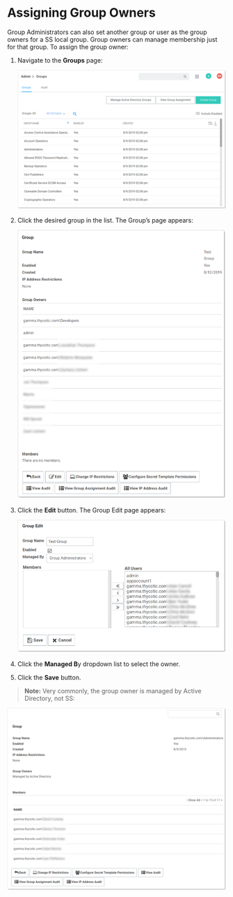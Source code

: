 [title]: # (Assigning Group Owners)
[tags]: # (XXX)
[priority]: # (20)

# Assigning Group Owners

Group Administrators can also set another group or user as the group owners for a SS local group. Group owners can manage membership just for that group. To assign the group owner:

1. Navigate to the **Groups** page:

   ![image-20191209092814385](images/image-20191209092814385.png)

1. Click the desired group in the list. The Group’s page appears:

   <img src="images/image-20191209095712928.png" alt="image-20191209095712928" style="zoom:67%;" />

1. Click the **Edit** button. The Group Edit page appears:

   <img src="images/image-20191209101031574.png" alt="image-20191209101031574" style="zoom:67%;" />

1. Click the **Managed B**y dropdown list to select the owner.

1. Click the **Save** button.

> **Note:** Very commonly, the group owner is managed by Active Directory, not SS:

![](images/image-20191209092219128.png)
